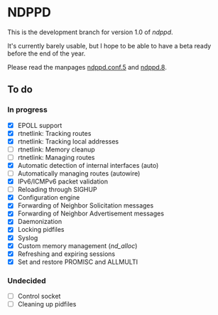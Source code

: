 # NDPPD

This is the development branch for version 1.0 of *ndppd*.

It's currently barely usable, but I hope to be able to have a beta ready before the end of the year.

Please read the manpages [ndppd.conf.5](ndppd.conf.5.adoc) and [ndppd.8](ndppd.8.adoc). 

## To do

### In progress

- [x] EPOLL support
- [x] rtnetlink: Tracking routes
- [x] rtnetlink: Tracking local addresses
- [ ] rtnetlink: Memory cleanup
- [ ] rtnetlink: Managing routes
- [x] Automatic detection of internal interfaces (auto)
- [ ] Automatically managing routes (autowire)
- [x] IPv6/ICMPv6 packet validation
- [ ] Reloading through SIGHUP
- [x] Configuration engine
- [x] Forwarding of Neighbor Solicitation messages
- [x] Forwarding of Neighbor Advertisement messages
- [x] Daemonization
- [x] Locking pidfiles
- [x] Syslog
- [x] Custom memory management (*nd_alloc*)
- [x] Refreshing and expiring sessions
- [x] Set and restore PROMISC and ALLMULTI

### Undecided
- [ ] Control socket
- [ ] Cleaning up pidfiles
